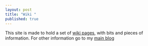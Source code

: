 ```yaml
---
layout: post
title: "Wiki "
published: true
---
```



This site is made to hold a set of [wiki pages](wiki/wiki), with bits and pieces of information.   For other information go to my  [main blog](http://hermit.no)
